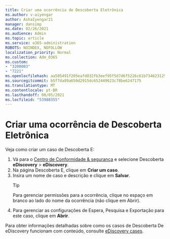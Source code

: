 ```yaml
---
title: Criar uma ocorrência de Descoberta Eletrônica
ms.author: v-aiyengar
author: AshaIyengar21
manager: dansimp
ms.date: 02/26/2021
ms.audience: Admin
ms.topic: article
ms.service: o365-administration
ROBOTS: NOINDEX, NOFOLLOW
localization_priority: Normal
ms.collection: Adm_O365
ms.custom:
- "3200003"
- "7221"
ms.openlocfilehash: aa505491f205eafd032fb3eef95f5d7d6f5226c61b73462312573789745258fc
ms.sourcegitcommit: b5f7da89a650d2915dc652449623c78be6247175
ms.translationtype: MT
ms.contentlocale: pt-BR
ms.lasthandoff: 08/05/2021
ms.locfileid: "53988355"
---
```

# <a name="create-an-ediscovery-case"></a>Criar uma ocorrência de Descoberta Eletrônica

Veja como criar um caso de Descoberta E:

1. Vá para o [Centro de Conformidade & segurança](https://go.microsoft.com/fwlink/p/?linkid=2077143) e selecione Descoberta **eDiscovery**  >  **eDiscovery**.
1. Na página Descoberta E, clique em **Criar um caso**.
1. Insira um nome de caso e descrição e clique em **Salvar**.
    > [!TIP]
    >Para gerenciar permissões para a ocorrência, clique no espaço em branco ao lado do nome da ocorrência (não clique em Abrir).
1. Para gerenciar as configurações de Espera, Pesquisa e Exportação para este caso, clique em **Abrir**.

Para obter informações detalhadas sobre como os casos de Descoberta De eDiscovery funcionam com conteúdo, consulte [eDiscovery cases](https://go.microsoft.com/fwlink/?linkid=2101589).
